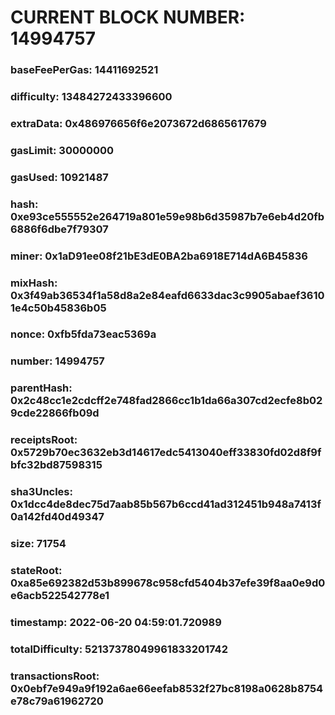 # CURRENT BLOCK NUMBER: 14994757

### baseFeePerGas: 14411692521
### difficulty: 13484272433396600
### extraData: 0x486976656f6e2073672d6865617679
### gasLimit: 30000000
### gasUsed: 10921487
### hash: 0xe93ce555552e264719a801e59e98b6d35987b7e6eb4d20fb6886f6dbe7f79307
### miner: 0x1aD91ee08f21bE3dE0BA2ba6918E714dA6B45836
### mixHash: 0x3f49ab36534f1a58d8a2e84eafd6633dac3c9905abaef36101e4c50b45836b05
### nonce: 0xfb5fda73eac5369a
### number: 14994757
### parentHash: 0x2c48cc1e2cdcff2e748fad2866cc1b1da66a307cd2ecfe8b029cde22866fb09d
### receiptsRoot: 0x5729b70ec3632eb3d14617edc5413040eff33830fd02d8f9fbfc32bd87598315
### sha3Uncles: 0x1dcc4de8dec75d7aab85b567b6ccd41ad312451b948a7413f0a142fd40d49347
### size: 71754
### stateRoot: 0xa85e692382d53b899678c958cfd5404b37efe39f8aa0e9d0e6acb522542778e1
### timestamp: 2022-06-20 04:59:01.720989
### totalDifficulty: 52137378049961833201742
### transactionsRoot: 0x0ebf7e949a9f192a6ae66eefab8532f27bc8198a0628b8754e78c79a61962720
